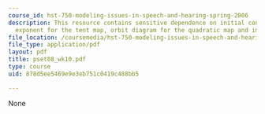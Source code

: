```yaml
---
course_id: hst-750-modeling-issues-in-speech-and-hearing-spring-2006
description: This resource contains sensitive dependence on initial conditions, Lyapunov
  exponent for the tent map, orbit diagram for the quadratic map and implications.
file_location: /coursemedia/hst-750-modeling-issues-in-speech-and-hearing-spring-2006/878d5ee5469e9e3eb751c0419c488bb5_pset08_wk10.pdf
file_type: application/pdf
layout: pdf
title: pset08_wk10.pdf
type: course
uid: 878d5ee5469e9e3eb751c0419c488bb5

---
```

None